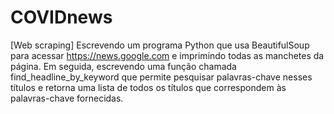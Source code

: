 # COVIDnews
[Web scraping] Escrevendo um programa Python que usa BeautifulSoup para acessar https://news.google.com e imprimindo todas as manchetes da página. Em seguida, escrevendo uma função chamada find_headline_by_keyword que permite pesquisar palavras-chave nesses títulos e retorna uma lista de todos os títulos que correspondem às palavras-chave fornecidas.

